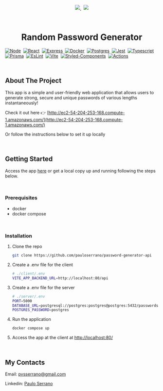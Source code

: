 <p align="center">
  <a href="mailto:pvsserrano@gmail.com">
    <img src="https://img.shields.io/badge/Gmail-D14836?style=for-the-badge&logo=gmail&logoColor=white" />        
  </a>&nbsp;
  <a href="https://www.linkedin.com/in/pvsserrano/">
    <img src="https://img.shields.io/badge/linkedin-%230077B5.svg?&style=for-the-badge&logo=linkedin&logoColor=white" />
  </a>
</p>

<br />
<div align="center">

  <!-- PROJECT LOGO -->
  <!--
  <a href="https://github.com/github_username/repo_name">
    <img src="images/logo.png" alt="Logo" width="80" height="80">
  </a>
  -->

  <h1>Random Password Generator</h1>
</div>

<!-- TECHS -->

[![Node][Node-badge]][Node-url]&nbsp;
[![React][React-badge]][React-url]&nbsp;
[![Express][Express-badge]][Express-url]&nbsp;
[![Docker][Docker-badge]][Docker-url]&nbsp;
[![Postgres][Postgres-badge]][Postgres-url]&nbsp;
[![Jest][Jest-badge]][Jest-url]&nbsp;
[![Typescript][Typescript-badge]][Typescript-url]&nbsp;
[![Prisma][Prisma-badge]][Prisma-url]&nbsp;
[![EsLint][EsLint-badge]][EsLint-url]&nbsp;
[![Vite][Vite-badge]][Vite-url]&nbsp;
[![Styled-Components][Styled-Components-badge]][Styled-Components-url]&nbsp;
[![Actions][Actions-badge]][Actions-url]&nbsp;

<br />

<!-- ABOUT -->

## About The Project

This app is a simple and user-friendly web application that allows users to generate strong, secure and unique passwords of various lengths instantaneously!

Check it out here :point_right: [http://ec2-54-204-253-168.compute-1.amazonaws.com/](http://ec2-54-204-253-168.compute-1.amazonaws.com/)

Or follow the instructions below to set it up locally

<br />

<!-- GETTING STARTED -->

## Getting Started

Access the app [here](http://ec2-54-204-253-168.compute-1.amazonaws.com/) or get a local copy up and running following the steps below.

<br />

### Prerequisites

- docker
- docker compose

<br />

### Installation

1. Clone the repo
   ```sh
   git clone https://github.com/pauloserrano/password-generator-api
   ```
2. Create a .env file for the client
   ```sh
   # ./client/.env
   VITE_APP_BACKEND_URL=http://localhost:80/api
   ```
3. Create a .env file for the server
   ```sh
   # ./server/.env
   PORT=5000
   DATABASE_URL=postgresql://postgres:postgres@postgres:5432/passwords
   POSTGRES_PASSWORD=postgres
   ```
4. Run the application
   ```sh
   docker compose up
   ```
5. Access the app at the client at [http://localhost:80/](http://localhost:80/)

<br />

<!-- CONTACT -->

## My Contacts

Email: [pvsserrano@gmail.com](mailto:pvsserrano@gmail.com)

Linkedin: [Paulo Serrano](https://www.linkedin.com/in/pvsserrano/)

<!-- MARKDOWN LINKS & IMAGES -->
<!-- https://www.markdownguide.org/basic-syntax/#reference-style-links -->

[React-badge]: https://img.shields.io/badge/React-20232A?style=for-the-badge&logo=react&logoColor=61DAFB
[React-url]: https://reactjs.org/
[Node-badge]: https://img.shields.io/badge/node.js-6DA55F?style=for-the-badge&logo=node.js&logoColor=white
[Node-url]: https://nodejs.org/
[Docker-badge]: https://img.shields.io/badge/docker-%230db7ed.svg?style=for-the-badge&logo=docker&logoColor=white
[Docker-url]: https://www.docker.com/
[Express-badge]: https://img.shields.io/badge/express.js-%23404d59.svg?style=for-the-badge&logo=express&logoColor=%2361DAFB
[Express-url]: https://expressjs.com/
[Postgres-badge]: https://img.shields.io/badge/postgres-%23316192.svg?style=for-the-badge&logo=postgresql&logoColor=white
[Postgres-url]: https://www.postgresql.org/
[Jest-badge]: https://img.shields.io/badge/-jest-%23C21325?style=for-the-badge&logo=jest&logoColor=white
[Jest-url]: https://jestjs.io/
[Typescript-badge]: https://img.shields.io/badge/typescript-%23007ACC.svg?style=for-the-badge&logo=typescript&logoColor=white
[Typescript-url]: https://www.typescriptlang.org/
[Prisma-badge]: https://img.shields.io/badge/Prisma-3982CE?style=for-the-badge&logo=Prisma&logoColor=white
[Prisma-url]: https://www.prisma.io/
[EsLint-badge]: https://img.shields.io/badge/ESLint-4B3263?style=for-the-badge&logo=eslint&logoColor=white
[EsLint-url]: https://eslint.org/
[Actions-badge]: https://img.shields.io/badge/github%20actions-%232671E5.svg?style=for-the-badge&logo=githubactions&logoColor=white
[Actions-url]: https://github.com/features/actions
[Vite-badge]: https://img.shields.io/badge/vite-%23646CFF.svg?style=for-the-badge&logo=vite&logoColor=white
[Vite-url]: https://vitejs.dev/
[Styled-Components-badge]: https://img.shields.io/badge/styled--components-DB7093?style=for-the-badge&logo=styled-components&logoColor=white
[Styled-Components-url]: https://styled-components.com/

